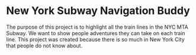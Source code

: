 # New York Subway Navigation Buddy
The purpose of this project is to highlight all the train lines in the NYC MTA Subway. We want to show people adventures they can take on each train line. This project was created because there is so much in New York City that people do not know about.
